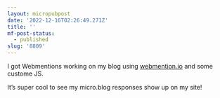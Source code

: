 ```yaml
---
layout: micropubpost
date: '2022-12-16T02:26:49.271Z'
title: ''
mf-post-status:
  - published
slug: '8809'
---
```

I got Webmentions working on my blog using [webmention.io](https://webmention.io/) and some custome JS. 

It’s super cool to see my micro.blog responses show up on my site! 

